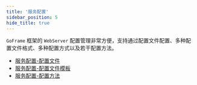 ```yaml
---
title: '服务配置'
sidebar_position: 5
hide_title: true
---
```


`GoFrame` 框架的 `WebServer` 配置管理非常方便，支持通过配置文件配置、多种配置文件格式、多种配置方式以及若干配置方法。

- [服务配置-配置文件](output/goframe-v2.2-md/WEB服务开发/服务配置/服务配置-配置文件)
- [服务配置-配置文件模板](output/goframe-v2.2-md/WEB服务开发/服务配置/服务配置-配置文件模板)
- [服务配置-配置方法](output/goframe-v2.2-md/WEB服务开发/服务配置/服务配置-配置方法)